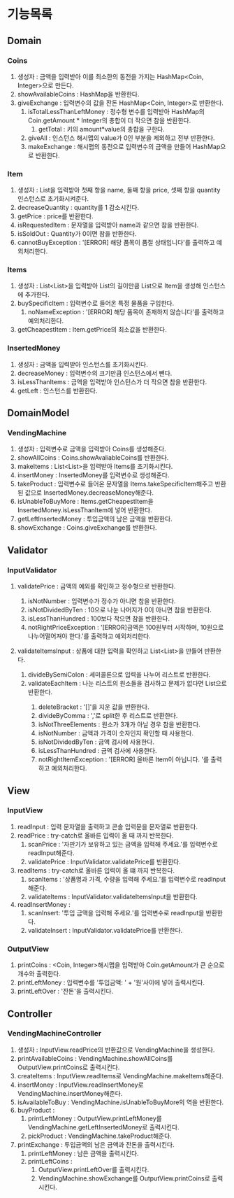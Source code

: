 # 기능목록

## Domain
### Coins
1. 생성자 : 금액을 입력받아 이를 최소한의 동전을 가지는 HashMap<Coin, Integer>으로 만든다.
2. showAvailableCoins : HashMap을 반환한다. 
3. giveExchange : 입력변수의 값을 잔돈 HashMap<Coin, Integer>로 반환한다.
   1. isTotalLessThanLeftMoney : 정수형 변수를 입력받아 HashMap의 Coin.getAmount * Integer의 총합이 더 작으면 참을 반환한다.
      1. getTotal : 키의 amount*value의 총합을 구한다.
   2. giveAll : 인스턴스 해시맵의 value가 0인 부분을 제외하고 전부 반환한다. 
   3. makeExchange : 해시맵의 동전으로 입력변수의 금액을 만들어 HashMap으로 반환한다. 

### Item
1. 생성자 : List<String>을 입력받아 첫째 항을 name, 둘째 항을 price, 셋째 항을 quantity 인스턴스로 초기화시켜준다. 
2. decreaseQuantity : quantity를 1 감소시킨다.
3. getPrice : price를 반환한다. 
4. isRequestedItem : 문자열을 입력받아 name과 같으면 참을 반환한다.
5. isSoldOut : Quantity가 0이면 참을 반환한다.
6. cannotBuyException : '[ERROR] 해당 품목이 품절 상태입니다'를 출력하고 예외처리한다.

### Items
1. 생성자 : List<List<String>>을 입력받아 List의 길이만큼 List<String>으로 Item을 생성해 인스턴스에 추가한다.
2. buySpecificItem : 입력변수로 들어온 특정 물품을 구입한다.
   1. noNameException : '[ERROR] 해당 품목이 존재하지 않습니다'를 출력하고 예외처리한다.
3. getCheapestItem : Item.getPrice의 최소값을 반환한다. 

### InsertedMoney
1. 생성자 : 금액을 입력받아 인스턴스를 초기화시킨다. 
2. decreaseMoney : 입력변수의 크기만큼 인스턴스에서 뺀다. 
3. isLessThanItems : 금액을 입력받아 인스턴스가 더 작으면 참을 반환한다. 
4. getLeft : 인스턴스를 반환한다. 

## DomainModel
### VendingMachine
1. 생성자 : 입력변수로 금액을 입력받아 Coins를 생성해준다. 
2. showAllCoins : Coins.showAvaliableCoins를 반환한다. 
3. makeItems : List<List<String>>을 입력받아 Items를 초기화시킨다. 
4. insertMoney : InsertedMoney를 입력변수로 생성해준다. 
5. takeProduct : 입력변수로 들어온 문자열을 Items.takeSpecificItem해주고 반환된 값으로 InsertedMoney.decreaseMoney해준다. 
6. isUnableToBuyMore : Items.getCheapestItem을 InsertedMoney.isLessThanItem에 넣어 반환한다. 
7. getLeftInsertedMoney : 투입금액의 남은 금액을 반환한다. 
8. showExchange : Coins.giveExchange를 반환한다.

## Validator
### InputValidator
1. validatePrice : 금액의 예외를 확인하고 정수형으로 반환한다. 
   1. isNotNumber : 입력변수가 정수가 아니면 참을 반환한다. 
   2. isNotDividedByTen : 10으로 나눈 나머지가 0이 아니면 참을 반환한다. 
   3. isLessThanHundred : 100보다 작으면 참을 반환한다. 
   4. notRightPriceException : '[ERROR]금액은 100원부터 시작하며, 10원으로 나누어떨어져야 한다.'를 출력하고 예외처리한다.

2. validateItemsInput : 상품에 대한 입력을 확인하고 List<List<String>>을 만들어 반환한다. 
   1. divideBySemiColon : 세미콜론으로 입력을 나누어 리스트로 반환한다. 
   2. validateEachItem : 나눈 리스트의 원소들을 검사하고 문제가 없다면 List<String>으로 반환한다. 
      1. deleteBracket : '[]'을 지운 값을 반환한다. 
      2. divideByComma : ','로 split한 후 리스트로 반환한다. 
      3. isNotThreeElements : 원소가 3개가 아닐 경우 참을 반환한다. 
      4. isNotNumber : 금액과 가격이 숫자인지 확인할 때 사용한다. 
      5. isNotDividedByTen : 금액 검사에 사용한다. 
      6. isLessThanHundred : 금액 검사에 사용한다. 
      7. notRightItemException : '[ERROR] 올바른 Item이 아닙니다. '를 출력하고 예외처리한다.

## View
### InputView
1. readInput : 입력 문자열을 출력하고 콘솔 입력문을 문자열로 반환한다. 
2. readPrice : try-catch로 올바른 입력이 올 때 까지 반복한다. 
   1. scanPrice : '자판기가 보유하고 있는 금액을 입력해 주세요.'를 입력변수로 readInput해준다. 
   2. validatePrice : InputValidator.validatePrice를 반환한다. 
3. readItems : try-catch로 올바른 입력이 올 떄 까지 반복한다.
   1. scanItems : '상품명과 가격, 수량을 입력해 주세요.'를 입력변수로 readInput해준다. 
   2. validateItems : InputValidator.validateItemsInput을 반환한다.
4. readInsertMoney : 
   1. scanInsert: '투입 금액을 입력해 주세요.'를 입력변수로 readInput을 반환한다. 
   2. validateInsert : InputValidator.validatePrice를 반환한다. 

### OutputView
1. printCoins : <Coin, Integer>해시맵을 입력받아 Coin.getAmount가 큰 순으로 개수와 출력한다. 
2. printLeftMoney : 입력변수를 '투입금액: ' + '원'사이에 넣어 출력시킨다. 
3. printLeftOver : '잔돈'을 출력시킨다. 

## Controller
### VendingMachineController
1. 생성자 : InputView.readPrice의 반환값으로 VendingMachine을 생성한다. 
2. printAvailableCoins : VendingMachine.showAllCoins를 OutputView.printCoins로 출력시킨다. 
3. createItems : InputView.readItems로 VendingMachine.makeItems해준다. 
4. insertMoney : InputView.readInsertMoney로 VendingMachine.insertMoney해준다.
5. isAvailableToBuy : VendingMachine.isUnableToBuyMore의 역을 반환한다. 
6. buyProduct : 
   1. printLeftMoney : OutputView.printLeftMoney를 VendingMachine.getLeftInsertedMoney로 출력시킨다. 
   2. pickProduct : VendingMachine.takeProduct해준다. 
7. printExchange : 투입금액의 남은 금액과 잔돈을 출력시킨다. 
   1. printLeftMoney : 남은 금액을 출력시킨다. 
   2. printLeftCoins : 
      1. OutputView.printLeftOver를 출력시킨다. 
      2. VendingMachine.showExchange를 OutputView.printCoins로 출력시킨다. 